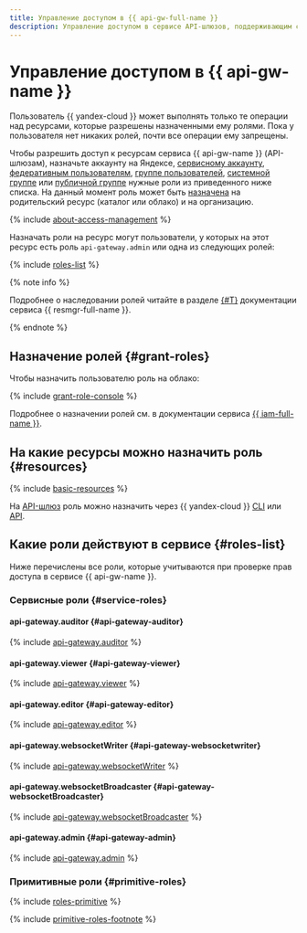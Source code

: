 ```yaml
---
title: Управление доступом в {{ api-gw-full-name }}
description: Управление доступом в сервисе API-шлюзов, поддерживающим спецификацию OpenAPI 3.0 — {{ api-gw-full-name }}. Чтобы разрешить доступ к ресурсам сервиса {{ api-gw-name }} (API-шлюзам), назначьте пользователю нужные роли из приведенного ниже списка. На данный момент роль может быть назначена только на родительский ресурс (каталог или облако).
---
```


# Управление доступом в {{ api-gw-name }}

Пользователь {{ yandex-cloud }} может выполнять только те операции над ресурсами, которые разрешены назначенными ему ролями. Пока у пользователя нет никаких ролей, почти все операции ему запрещены.

Чтобы разрешить доступ к ресурсам сервиса {{ api-gw-name }} (API-шлюзам), назначьте аккаунту на Яндексе, [сервисному аккаунту](../../iam/concepts/users/service-accounts.md), [федеративным пользователям](../../iam/concepts/federations.md), [группе пользователей](../../organization/operations/manage-groups.md), [системной группе](../../iam/concepts/access-control/system-group.md) или [публичной группе](../../iam/concepts/access-control/public-group.md) нужные роли из приведенного ниже списка. На данный момент роль может быть [назначена](../../iam/operations/roles/grant.md) на родительский ресурс (каталог или облако) и на организацию.

{% include [about-access-management](../../_includes/iam/about-access-management.md) %}

Назначать роли на ресурс могут пользователи, у которых на этот ресурс есть роль `api-gateway.admin` или одна из следующих ролей:

{% include [roles-list](../../_includes/iam/roles-list.md) %}

{% note info %}

Подробнее о наследовании ролей читайте в разделе [{#T}](../../resource-manager/concepts/resources-hierarchy.md#access-rights-inheritance) документации сервиса {{ resmgr-full-name }}.

{% endnote %}

## Назначение ролей {#grant-roles}

Чтобы назначить пользователю роль на облако:

{% include [grant-role-console](../../_includes/grant-role-console.md) %}

Подробнее о назначении ролей см. в документации сервиса [{{ iam-full-name }}](../../iam/operations/roles/grant.md).

## На какие ресурсы можно назначить роль {#resources}

{% include [basic-resources](../../_includes/iam/basic-resources-for-access-control.md) %}

На [API-шлюз](../concepts/index.md) роль можно назначить через {{ yandex-cloud }} [CLI](../../cli/cli-ref/managed-services/serverless/api-gateway/add-access-binding.md) или [API](../api-ref/apigateway/authentication.md).

## Какие роли действуют в сервисе {#roles-list}

Ниже перечислены все роли, которые учитываются при проверке прав доступа в сервисе {{ api-gw-name }}.

### Сервисные роли {#service-roles}

#### api-gateway.auditor {#api-gateway-auditor}

{% include [api-gateway.auditor](../../_roles/api-gateway/auditor.md) %}

#### api-gateway.viewer {#api-gateway-viewer}

{% include [api-gateway.viewer](../../_roles/api-gateway/viewer.md) %}

#### api-gateway.editor {#api-gateway-editor}

{% include [api-gateway.editor](../../_roles/api-gateway/editor.md) %}

#### api-gateway.websocketWriter {#api-gateway-websocketwriter}

{% include [api-gateway.websocketWriter](../../_roles/api-gateway/websocketWriter.md) %}

#### api-gateway.websocketBroadcaster {#api-gateway-websocketBroadcaster}

{% include [api-gateway.websocketBroadcaster](../../_roles/api-gateway/websocketBroadcaster.md) %}

#### api-gateway.admin {#api-gateway-admin}

{% include [api-gateway.admin](../../_roles/api-gateway/admin.md) %}

### Примитивные роли {#primitive-roles}

{% include [roles-primitive](../../_includes/roles-primitive.md) %}

{% include [primitive-roles-footnote](../../_includes/primitive-roles-footnote.md) %}